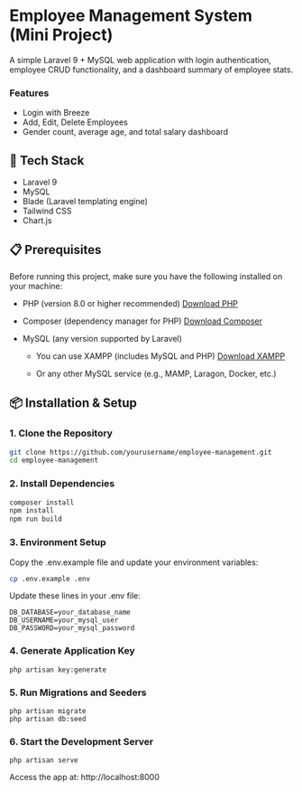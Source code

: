 # Employee Management System (Mini Project)

A simple Laravel 9 + MySQL web application with login authentication, employee CRUD functionality, and a dashboard summary of employee stats.

### Features

-   Login with Breeze
-   Add, Edit, Delete Employees
-   Gender count, average age, and total salary dashboard

## 🚀 Tech Stack

-   Laravel 9
-   MySQL
-   Blade (Laravel templating engine)
-   Tailwind CSS
-   Chart.js

## 📋 Prerequisites

Before running this project, make sure you have the following installed on your machine:

-   PHP (version 8.0 or higher recommended)
    [Download PHP](https://www.php.net/downloads.php)

-   Composer (dependency manager for PHP)
    [Download Composer](https://getcomposer.org/)

-   MySQL (any version supported by Laravel)

    -   You can use XAMPP (includes MySQL and PHP)
        [Download XAMPP](https://www.apachefriends.org/download.html)

    -   Or any other MySQL service (e.g., MAMP, Laragon, Docker, etc.)

## 📦 Installation & Setup

### 1. Clone the Repository

```bash
git clone https://github.com/yourusername/employee-management.git
cd employee-management
```

### 2. Install Dependencies

```bash
composer install
npm install
npm run build
```

### 3. Environment Setup

Copy the .env.example file and update your environment variables:

```bash
cp .env.example .env
```

Update these lines in your .env file:

```env
DB_DATABASE=your_database_name
DB_USERNAME=your_mysql_user
DB_PASSWORD=your_mysql_password
```

### 4. Generate Application Key

```
php artisan key:generate
```

### 5. Run Migrations and Seeders

```
php artisan migrate
php artisan db:seed

```

### 6. Start the Development Server

```
php artisan serve
```

Access the app at: http://localhost:8000
